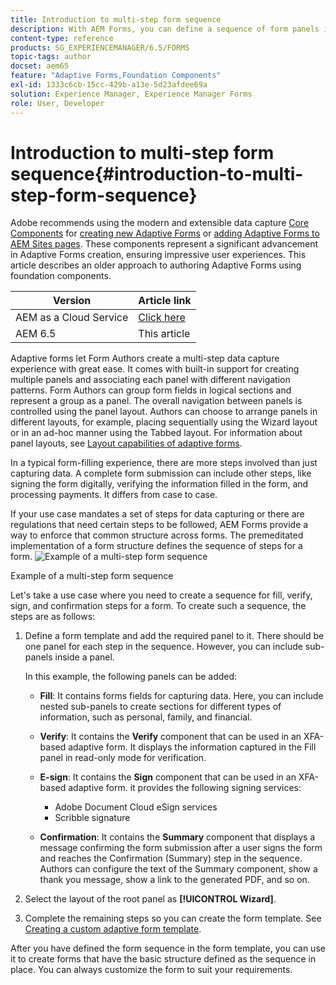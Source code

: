 ```yaml
---
title: Introduction to multi-step form sequence
description: With AEM Forms, you can define a sequence of form panels in which you want users to navigate and fill an adaptive form.
content-type: reference
products: SG_EXPERIENCEMANAGER/6.5/FORMS
topic-tags: author
docset: aem65
feature: "Adaptive Forms,Foundation Components"
exl-id: 1333c6cb-15cc-429b-a13e-5d23afdee69a
solution: Experience Manager, Experience Manager Forms
role: User, Developer
---
```

# Introduction to multi-step form sequence{#introduction-to-multi-step-form-sequence}

<span class="preview"> Adobe recommends using the modern and extensible data capture [Core Components](https://experienceleague.adobe.com/docs/experience-manager-core-components/using/adaptive-forms/introduction.html) for [creating new Adaptive Forms](/help/forms/using/create-an-adaptive-form-core-components.md) or [adding Adaptive Forms to AEM Sites pages](/help/forms/using/create-or-add-an-adaptive-form-to-aem-sites-page.md). These components represent a significant advancement in Adaptive Forms creation, ensuring impressive user experiences. This article describes an older approach to authoring Adaptive Forms using foundation components. </span>

| Version | Article link |
| -------- | ---------------------------- |
| AEM as a Cloud Service |    [Click here](https://experienceleague.adobe.com/docs/experience-manager-cloud-service/content/forms/adaptive-forms-authoring/authoring-adaptive-forms-foundation-components/configure-layout-of-an-adaptive-form/introduction-form-sequence.html)                  |
| AEM 6.5     | This article         |


Adaptive forms let Form Authors create a multi-step data capture experience with great ease. It comes with built-in support for creating multiple panels and associating each panel with different navigation patterns. Form Authors can group form fields in logical sections and represent a group as a panel. The overall navigation between panels is controlled using the panel layout. Authors can choose to arrange panels in different layouts, for example, placing sequentially using the Wizard layout or in an ad-hoc manner using the Tabbed layout. For information about panel layouts, see [Layout capabilities of adaptive forms](../../forms/using/layout-capabilities-adaptive-forms.md).

In a typical form-filling experience, there are more steps involved than just capturing data. A complete form submission can include other steps, like signing the form digitally, verifying the information filled in the form, and processing payments. It differs from case to case.

If your use case mandates a set of steps for data capturing or there are regulations that need certain steps to be followed, AEM Forms provide a way to enforce that common structure across forms. The premeditated implementation of a form structure defines the sequence of steps for a form. ![Example of a multi-step form sequence](assets/formpipeline.png)

Example of a multi-step form sequence

Let's take a use case where you need to create a sequence for fill, verify, sign, and confirmation steps for a form. To create such a sequence, the steps are as follows:

1. Define a form template and add the required panel to it. There should be one panel for each step in the sequence. However, you can include sub-panels inside a panel.

   In this example, the following panels can be added:

    * **Fill**: It contains forms fields for capturing data. Here, you can include nested sub-panels to create sections for different types of information, such as personal, family, and financial.  
    
    * **Verify**: It contains the **Verify** component that can be used in an XFA-based adaptive form. It displays the information captured in the Fill panel in read-only mode for verification.  
    
    * **E-sign**: It contains the **Sign** component that can be used in an XFA-based adaptive form. it provides the following signing services:

        * Adobe Document Cloud eSign services
        * Scribble signature

    * **Confirmation**: It contains the **Summary** component that displays a message confirming the form submission after a user signs the form and reaches the Confirmation (Summary) step in the sequence. Authors can configure the text of the Summary component, show a thank you message, show a link to the generated PDF, and so on.

1. Select the layout of the root panel as **[!UICONTROL Wizard]**.
1. Complete the remaining steps so you can create the form template. See [Creating a custom adaptive form template](../../forms/using/custom-adaptive-forms-templates.md).

After you have defined the form sequence in the form template, you can use it to create forms that have the basic structure defined as the sequence in place. You can always customize the form to suit your requirements.
